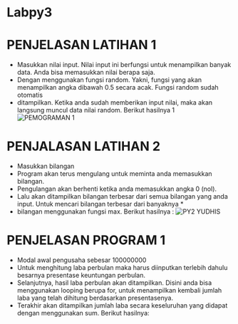 # Labpy3
# PENJELASAN LATIHAN 1
* Masukkan nilai input. Nilai input ini berfungsi untuk menampilkan banyak data. Anda bisa memasukkan nilai berapa saja.
* Dengan menggunakan fungsi random. Yakni, fungsi yang akan menampilkan angka dibawah 0.5 secara acak. Fungsi random sudah otomatis
* ditampilkan. Ketika anda sudah memberikan input nilai, maka akan langsung muncul data nilai random. Berikut hasilnya 1
![PEMOGRAMAN 1](https://user-images.githubusercontent.com/57041365/68823872-a5e92500-06c7-11ea-9793-b2e299cb0a4e.png)

# PENJALASAN LATIHAN 2
* Masukkan bilangan
* Program akan terus mengulang untuk meminta anda memasukkan bilangan.
* Pengulangan akan berhenti ketika anda memasukkan angka 0 (nol).
* Lalu akan ditampilkan bilangan terbesar dari semua bilangan yang anda input. Untuk mencari bilangan terbesar dari banyaknya *
* bilangan menggunakan fungsi max. Berikut hasilnya :
![PY2 YUDHIS](https://user-images.githubusercontent.com/57041365/68824542-d336d280-06c9-11ea-9306-7251e6f9f719.png)

# PENJELASAN PROGRAM 1
* Modal awal pengusaha sebesar 100000000
* Untuk menghitung laba perbulan maka harus diinputkan terlebih dahulu besarnya presentase keuntungan perbulan.
* Selanjutnya, hasil laba perbulan akan ditampilkan. Disini anda bisa menggunakan looping berupa for, untuk menampilkan kembali jumlah
laba yang telah dihitung berdasarkan presentasenya.
* Terakhir akan ditampilkan jumlah laba secara keseluruhan yang didapat dengan menggunakan sum. Berikut hasilnya:
